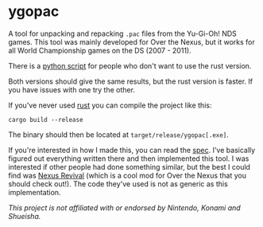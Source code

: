 # ygopac

A tool for unpacking and repacking `.pac` files from the Yu-Gi-Oh! NDS games. This tool was mainly
developed for Over the Nexus, but it works for all World Championship games on the DS
(2007 - 2011).

There is a [python script](pacman.py) for people who don't want to use the rust version.

Both versions should give the same results, but the rust version is faster. If you have issues with
one try the other.

If you've never used [rust](https://www.rust-lang.org) you can compile the project like this:
```
cargo build --release
```
The binary should then be located at `target/release/ygopac[.exe]`.

If you're interested in how I made this, you can read the [spec](spec.md). I've basically figured
out everything written there and then implemented this tool. I was interested if other people had
done something similar, but the best I could find was [Nexus Revival](https://github.com/johnson-cooper/YGO-NEXUS-REVIVAL)
(which is a cool mod for Over the Nexus that you should check out!). The code they've used is not
as generic as this implementation.

*This project is not affiliated with or endorsed by Nintendo, Konami and Shueisha.*
